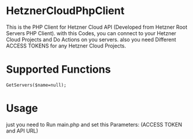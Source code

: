 # HetznerCloudPhpClient
This is the PHP Client for Hetzner Cloud API (Developed from Hetzner Root Servers PHP Client). with this Codes, you can connect to your Hetzner Cloud Projects and Do Actions on you servers. also you need Different ACCESS TOKENS for any Hetzner Cloud Projects.

# Supported Functions
```
GetServers($name=null);
```

# Usage
just you need to Run main.php and set this Parameters: (ACCESS TOKEN and API URL)
